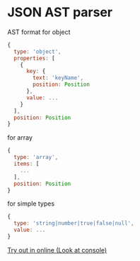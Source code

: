 JSON AST parser
======

AST format for object
```js
{
  type: 'object',
  properties: [
    {
      key: {
        text: 'keyName',
        position: Position
      },
      value: ...
    }
  ],
  position: Position
}
```

for array
```js
{
  type: 'array',
  items: [
    ...
  ],
  position: Position
}
```

for simple types
```js
{
  type: 'string|number|true|false|null',
  value: ...
}
```

[Try out in online (Look at console)](https://rawgit.com/vtrushin/json-to-ast/master/demo/index.html)
